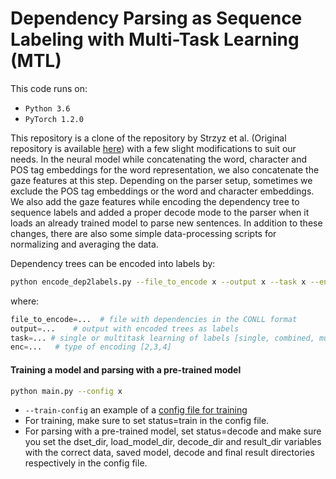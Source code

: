 # Dependency Parsing as Sequence Labeling with Multi-Task Learning (MTL)

This code runs on:

* ```Python 3.6```
* ```PyTorch 1.2.0```

This  repository  is  a  clone of the repository by Strzyz et al. (Original repository is available [here](https://github.com/mstrise/dep2label-up)) with a few slight modifications to suit our needs. In the neural model while concatenating the word, character and POS tag embeddings for the word representation, we also concatenate the gaze features at this step. Depending on the parser setup, sometimes we exclude the POS tag embeddings or the word and character embeddings.  We also add the gaze features while encoding the dependency tree to sequence labels and added a proper decode mode to the parser when it loads an already trained model to parse new sentences. In addition to these changes, there are also some simple data-processing scripts for normalizing and averaging the data.

 Dependency trees can be encoded into labels by:
 
 ```bash
python encode_dep2labels.py --file_to_encode x --output x --task x --enc x
```
 where:
 
```Python
file_to_encode=...  # file with dependencies in the CONLL format
output=...    # output with encoded trees as labels
task=... # single or multitask learning of labels [single, combined, multi] *combined only applicable for encoding 3
enc=...   # type of encoding [2,3,4]
```

#### Training a model and parsing with a pre-trained model

 ```bash
python main.py --config x 
```

* ```--train-config``` an example of a [config file for training](https://github.com/balthamel/dep2label-up/blob/master/config/train.config)
* For training, make sure to set status=train in the config file.
* For parsing with a pre-trained model, set status=decode and make sure you set the dset_dir, load_model_dir, decode_dir and result_dir variables with the correct data, saved model, decode and final result directories respectively in the config file.


